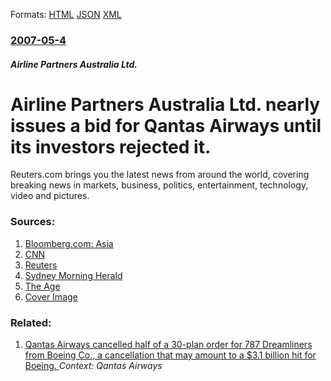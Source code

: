 
Formats: [HTML](/news/2007/05/4/airline-partners-australia-ltd-nearly-issues-a-bid-for-qantas-airways-until-its-investors-rejected-it.html)  [JSON](/news/2007/05/4/airline-partners-australia-ltd-nearly-issues-a-bid-for-qantas-airways-until-its-investors-rejected-it.json)  [XML](/news/2007/05/4/airline-partners-australia-ltd-nearly-issues-a-bid-for-qantas-airways-until-its-investors-rejected-it.xml)  

### [2007-05-4](/news/2007/05/4/index.md)

##### Airline Partners Australia Ltd.
#  Airline Partners Australia Ltd. nearly issues a bid for Qantas Airways until its investors rejected it. 

Reuters.com brings you the latest news from around the world, covering breaking news in markets, business, politics, entertainment, technology, video and pictures.


### Sources:

1. [Bloomberg.com: Asia](https://www.bloomberg.com/apps/news?pid=20601080&sid=a1hhGErp2T4k&refer=asia)
2. [CNN](http://edition.cnn.com/2007/BUSINESS/05/04/qantas.bid.reut/)
3. [Reuters](http://today.reuters.com/news/articleinvesting.aspx?type=fundsFundsNews&storyID=2007-05-04T131518Z_01_SYD228221_RTRIDST_0_QANTAS-BID-UPDATE-4-REPEAT.XML)
4. [Sydney Morning Herald](http://www.smh.com.au/news/business/fasten-seatbelts-as-qantas-fingerpointing-begins/2007/05/04/1177788400238.html)
5. [The Age](http://www.theage.com.au/articles/2007/05/04/1177788399964.html)
5. [Cover Image](http://s4.reutersmedia.net/resources_v2/images/rcom-default.png)

### Related:

1. [ Qantas Airways cancelled half of a 30-plan order for 787 Dreamliners from Boeing Co., a cancellation that may amount to a $3.1 billion hit for Boeing. ](/news/2009/06/25/qantas-airways-cancelled-half-of-a-30-plan-order-for-787-dreamliners-from-boeing-co-a-cancellation-that-may-amount-to-a-3-1-billion-hit.md) _Context: Qantas Airways_
